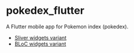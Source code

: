 # pokedex_flutter

A Flutter mobile app for Pokemon index (pokedex).

- [Sliver widgets variant](https://github.com/ramism16/pokedex_flutter/tree/sliver-task)
- [BLoC widgets variant](https://github.com/ramism16/pokedex_flutter/tree/bloc-task)
